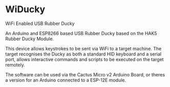 # WiDucky
WiFi Enabled USB Rubber Ducky

An Arduino and ESP8266 based USB Rubber Ducky based on the HAK5 Rubber Ducky Module.

This device allows keystrokes to be sent via WiFi to a target machine. The target recognises the Ducky as both a standard HID keyboard and a serial port, allows interactive commands and scripts to be executed on the target remotely.

The software can be used via the Cactus Micro v2 Arduino Board, or theres a version for an Arduino connected to a ESP-12E module.
